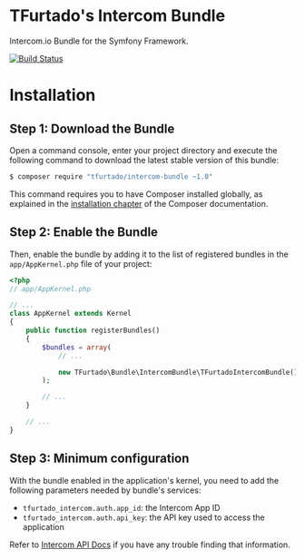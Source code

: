 # TFurtado's Intercom Bundle

Intercom.io Bundle for the Symfony Framework.

[![Build Status](https://img.shields.io/travis/tfurtado/intercom-bundle.svg?style=flat-square)](https://travis-ci.org/tfurtado/intercom-bundle)

Installation
============

Step 1: Download the Bundle
---------------------------

Open a command console, enter your project directory and execute the
following command to download the latest stable version of this bundle:

```bash
$ composer require "tfurtado/intercom-bundle ~1.0"
```

This command requires you to have Composer installed globally, as explained
in the [installation chapter](https://getcomposer.org/doc/00-intro.md)
of the Composer documentation.

Step 2: Enable the Bundle
-------------------------

Then, enable the bundle by adding it to the list of registered bundles
in the `app/AppKernel.php` file of your project:

```php
<?php
// app/AppKernel.php

// ...
class AppKernel extends Kernel
{
    public function registerBundles()
    {
        $bundles = array(
            // ...

            new TFurtado\Bundle\IntercomBundle\TFurtadoIntercomBundle(),
        );

        // ...
    }

    // ...
}
```

Step 3: Minimum configuration
-----------------------------

With the bundle enabled in the application's kernel, you need to add the
following parameters needed by bundle's services:

* `tfurtado_intercom.auth.app_id`: the Intercom App ID
* `tfurtado_intercom.auth.api_key`: the API key used to access the application

Refer to [Intercom API Docs](https://doc.intercom.io/api/#authorization) if
you have any trouble finding that information.